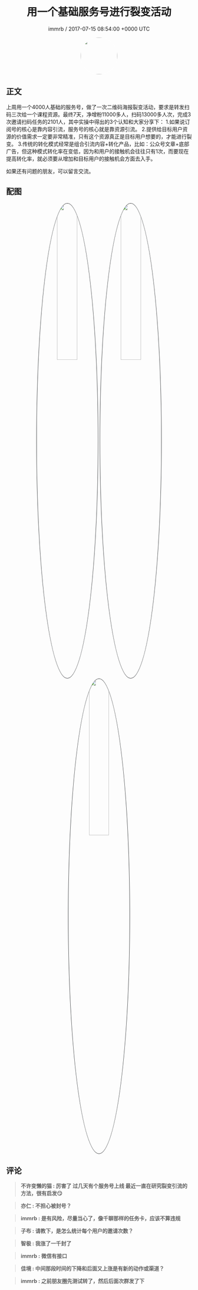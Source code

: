 <h1 align="center">用一个基础服务号进行裂变活动</h1>
<p align="center">
    <a>immrb / 2017-07-15 08:54:00 &#43;0000 UTC</a>
</p>

<div align="center">
    <img src="https://images.zsxq.com/FmoqvPYQ5zwahFMmQ481NKjpdkhJ?e=1590940799&amp;token=kIxbL07-8jAj8w1n4s9zv64FuZZNEATmlU_Vm6zD:2VZ5Fb4X3lSKkwRL-RWfWe5zzyA=" width="100" height="100" style="border:1px solid;border-radius:50%; color:#ffffff"/>
</div>

## 正文

<div>
  上周用一个4000人基础的服务号，做了一次二维码海报裂变活动，要求是转发扫码三次给一个课程资源。最终7天，净增粉11000多人，扫码13000多人次，完成3次邀请扫码任务的2101人，其中实操中得出的3个认知和大家分享下：
1.如果说订阅号的核心是靠内容引流，服务号的核心就是靠资源引流。
2.提供给目标用户资源的价值需求一定要非常精准，只有这个资源真正是目标用户想要的，才能进行裂变。
3.传统的转化模式经常是组合引流内容&#43;转化产品，比如：公众号文章&#43;底部广告，但这种模式转化率在变低，因为和用户的接触机会往往只有1次，而要现在提高转化率，就必须要从增加和目标用户的接触机会方面去入手。

如果还有问题的朋友，可以留言交流。
</div>

## 配图
<div class="image" align="center">

<img src="https://images.zsxq.com/Fm3vskQuoQjEqkwKmijrtbcxdVf0?imageMogr2/auto-orient/thumbnail/800x/format/jpg/blur/1x0/quality/75&amp;e=1590940799&amp;token=kIxbL07-8jAj8w1n4s9zv64FuZZNEATmlU_Vm6zD:2yRrMLvqP95vGCs3XSHWIIpzCe4=" width="33%" height="33%" style="border:1px solid;border-radius:50%; color:#3c3f41"/>

<img src="https://images.zsxq.com/Fmoj8t65rH9THhiSgwYXxxdE134D?imageMogr2/auto-orient/thumbnail/800x/format/jpg/blur/1x0/quality/75&amp;e=1590940799&amp;token=kIxbL07-8jAj8w1n4s9zv64FuZZNEATmlU_Vm6zD:No6uJyumvf8eZ9BCcwm5nvSvCH8=" width="33%" height="33%" style="border:1px solid;border-radius:50%; color:#3c3f41"/>

<img src="https://images.zsxq.com/Fm-v2Ha9Q8dfxRFZzJ0jRUL_l32r?imageMogr2/auto-orient/thumbnail/800x/format/jpg/blur/1x0/quality/75&amp;e=1590940799&amp;token=kIxbL07-8jAj8w1n4s9zv64FuZZNEATmlU_Vm6zD:1QlK9eCpC_eBLHFf8Guxypot89c=" width="33%" height="33%" style="border:1px solid;border-radius:50%; color:#3c3f41"/>

</div>

## 评论

<div align="left">
<div>

<blockquote >
<span> <strong>不许变懒的猫 : 厉害了 过几天有个服务号上线 最近一直在研究裂变引流的方法，很有启发😏 </strong></span>
</blockquote>

<blockquote >
<span> <strong>亦仁 : 不担心被封号？ </strong></span>
</blockquote>

<blockquote >
<span> <strong>immrb : 是有风险，尽量当心了，像千聊那样的任务卡，应该不算违规 </strong></span>
</blockquote>

<blockquote >
<span> <strong>子布 : 请教下，是怎么统计每个用户的邀请次数？ </strong></span>
</blockquote>

<blockquote >
<span> <strong>智极 : 我涨了一千封了 </strong></span>
</blockquote>

<blockquote >
<span> <strong>immrb : 微信有接口 </strong></span>
</blockquote>

<blockquote >
<span> <strong>佳境 : 中间那段时间的下降和后面又上涨是有新的动作或渠道？ </strong></span>
</blockquote>

<blockquote >
<span> <strong>immrb : 之前朋友圈先测试转了，然后后面次群发了下 </strong></span>
</blockquote>

</div>
</div>